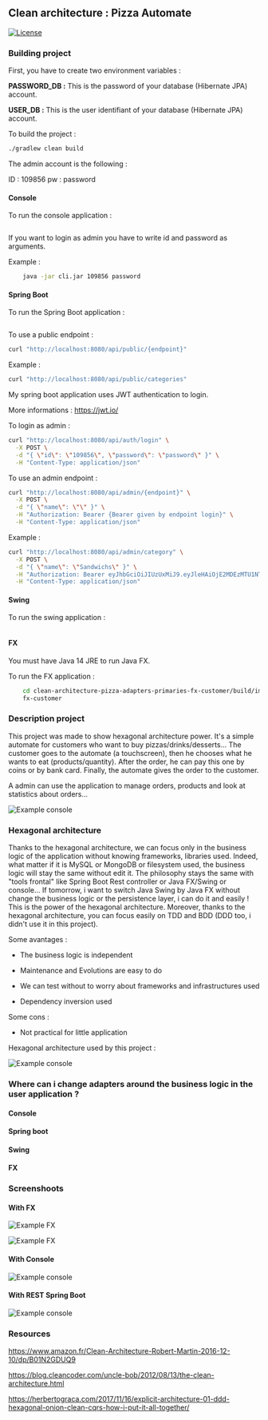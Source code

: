 ## Clean architecture : Pizza Automate

[![License](https://img.shields.io/badge/License-Apache%202.0-blue.svg)](https://opensource.org/licenses/Apache-2.0)

### Building project

First, you have to create two environment variables : 

**PASSWORD_DB :** This is the password of your database (Hibernate JPA) account.

**USER_DB :** This is the user identifiant of your database (Hibernate JPA) account.

To build the project :

```bash
./gradlew clean build
```

The admin account is the following :

ID : 109856
pw : password

#### Console 

To run the console application :

```bash
```

If you want to login as admin you have to write id and password as arguments.

Example :

```bash
    java -jar cli.jar 109856 password
```

#### Spring Boot

To run the Spring Boot application :

```bash
```

To use a public endpoint :

```bash
curl "http://localhost:8080/api/public/{endpoint}"
```

Example :

```bash
curl "http://localhost:8080/api/public/categories"
```

My spring boot application uses JWT authentication to login.

More informations : https://jwt.io/ 

To login as admin :

```bash
curl "http://localhost:8080/api/auth/login" \
  -X POST \
  -d "{ \"id\": \"109856\", \"password\": \"password\" }" \
  -H "Content-Type: application/json" 
```

To use an admin endpoint :

```bash
curl "http://localhost:8080/api/admin/{endpoint}" \
  -X POST \
  -d "{ \"name\": \"\" }" \
  -H "Authorization: Bearer {Bearer given by endpoint login}" \
  -H "Content-Type: application/json" 
```

Example :

```bash
curl "http://localhost:8080/api/admin/category" \
  -X POST \
  -d "{ \"name\": \"Sandwichs\" }" \
  -H "Authorization: Bearer eyJhbGciOiJIUzUxMiJ9.eyJleHAiOjE2MDEzMTU1NTQsImlhdCI6MTYwMTMxMzc1NCwic3ViIjoiMTA5ODU2IiwiaWQiOiIxMDk4NTYifQ.RhR37VwCpnOpQNRqYAuyCWAawqXF-WR2cxqZbnYFgHc9QzqoiZw0Gl_t_4WrnYAlUk4ku_Ta0Vd_1g453e1IYw" \
  -H "Content-Type: application/json" 
```

#### Swing

To run the swing application :

```bash
```

#### FX

You must have Java 14 JRE to run Java FX.

To run the FX application :

```bash
    cd clean-architecture-pizza-adapters-primaries-fx-customer/build/image/bin
    fx-customer
```

### Description project

This project was made to show hexagonal architecture power. It's a simple automate for customers who want to buy pizzas/drinks/desserts...
The customer goes to the automate (a touchscreen), then he chooses what he wants to eat (products/quantity). After the order, he can
pay this one by coins or by bank card. Finally, the automate gives the order to the customer. 

A admin can use the application to manage orders, products and look at statistics about orders...

![Example console](images/usecases.png)

### Hexagonal architecture

Thanks to the hexagonal architecture, we can focus only in the business logic of the application without knowing 
frameworks, libraries used. Indeed, what matter if it is MySQL or MongoDB or filesystem used, the business logic
will stay the same without edit it. The philosophy stays the same with "tools frontal" like Spring Boot Rest controller
or Java FX/Swing or console... If tomorrow, i want to switch Java Swing by Java FX without change the business logic or
the persistence layer, i can do it and easily ! This is the power of the hexagonal architecture.
Moreover, thanks to the hexagonal architecture, you can focus easily on TDD and BDD (DDD too, i didn't use it in this project).

Some avantages :

* The business logic is independent

* Maintenance and Evolutions are easy to do

* We can test without to worry about frameworks and infrastructures used

* Dependency inversion used

Some cons :

* Not practical for little application

Hexagonal architecture used by this project : 

![Example console](images/architecture-pizza.png)

### Where can i change adapters around the business logic in the user application ?

#### Console

#### Spring boot

#### Swing

#### FX

### Screenshoots

#### With FX

![Example FX](images/screenshoot-start-panel.jpg)

![Example FX](images/main-fx.png)

#### With Console

![Example console](images/example-console.jpg)

#### With REST Spring Boot

![Example console](images/example-spring-boot.jpg)

### Resources 

https://www.amazon.fr/Clean-Architecture-Robert-Martin-2016-12-10/dp/B01N2GDUQ9

https://blog.cleancoder.com/uncle-bob/2012/08/13/the-clean-architecture.html

https://herbertograca.com/2017/11/16/explicit-architecture-01-ddd-hexagonal-onion-clean-cqrs-how-i-put-it-all-together/ 
